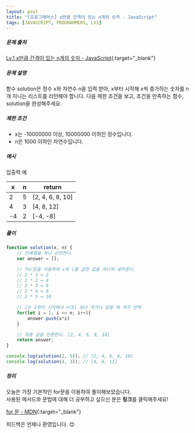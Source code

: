 ```yaml
---
layout: post
title: "[프로그래머스] x만큼 간격이 있는 n개의 숫자 - JavaScript"
tags: [JAVASCRIPT, PROGRAMMERS, LV1]
---
```

##### 문제 출처
[Lv.1 x만큼 간격이 있는 n개의 숫자 - JavaScript](https://programmers.co.kr/learn/courses/30/lessons/12954?language=javascript){:target="_blank"}

##### 문제 설명
함수 solution은 정수 x와 자연수 n을 입력 받아, x부터 시작해 x씩 증가하는 숫자를 n개 지니는 리스트를 리턴해야 합니다. 다음 제한 조건을 보고, 조건을 만족하는 함수, solution을 완성해주세요.

##### 제한 조건
* x는 -10000000 이상, 10000000 이하인 정수입니다.
* n은 1000 이하인 자연수입니다.

##### 예시
입출력 예

|x|n|return|
|---|---|---|
|2|5|[2, 4, 6, 8, 10]|
|4|3|[4, 8, 12]|
|-4|2|[-4, -8]|

##### 풀이
```javascript
function solution(x, n) {
    // 빈배열을 하나 선언한다.
    var answer = [];

    // for문을 이용하여 x와 i를 곱한 값을 하나씩 넣어준다.
    // 2 * 1 = 2
    // 2 * 2 = 4
    // 2 * 3 = 6
    // 2 * 4 = 8
    // 2 * 5 = 10

    // i는 1부터 시작해서 n(5) 보다 작거나 같을 때 까지 반복
    for(let i = 1; i <= n; i++){
        answer.push(x*i)
    }

    // 최종 값을 반환한다. [2, 4, 6, 8, 10]
    return answer;
}

console.log(solution(2, 5)); // [2, 4, 6, 8, 10]
console.log(solution(4, 3)); // [4, 8, 12]
```

##### 정리
오늘은 가장 기본적인 for문을 이용하여 풀이해보았습니다.<br />
사용된 메서드와 문법에 대해 더 공부하고 싶으신 분은 **링크**를 클릭해주세요!

[for 문 - MDN](https://developer.mozilla.org/ko/docs/Web/JavaScript/Reference/Statements/for){:target="_blank"}

피드백은 언제나 환영입니다. 😊
